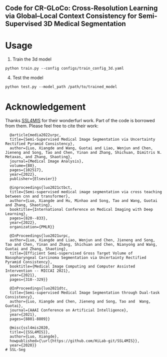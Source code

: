 ## Code for CR-GLoCo: Cross-Resolution Learning via Global–Local Context Consistency for Semi-Supervised 3D Medical Segmentation


# Usage


1. Train the 3d model
```
python train.py --config configs/train_config_3d.yaml
```

4. Test the model 
```
python test.py --model_path /path/to/trained_model
```
# Acknowledgement
Thanks [SSL4MIS](https://github.com/HiLab-git/SSL4MIS) for their wonderfurl work. Part of the code is borrowed from them. Please feel free to cite their work:
```
  @article{media2022urpc,
  title={Semi-Supervised Medical Image Segmentation via Uncertainty Rectified Pyramid Consistency},
  author={Luo, Xiangde and Wang, Guotai and Liao, Wenjun and Chen, Jieneng and Song, Tao and Chen, Yinan and Zhang, Shichuan, Dimitris N. Metaxas, and Zhang, Shaoting},
  journal={Medical Image Analysis},
  volume={80},
  pages={102517},
  year={2022},
  publisher={Elsevier}}
  
  @inproceedings{luo2021ctbct,
  title={Semi-supervised medical image segmentation via cross teaching between cnn and transformer},
  author={Luo, Xiangde and Hu, Minhao and Song, Tao and Wang, Guotai and Zhang, Shaoting},
  booktitle={International Conference on Medical Imaging with Deep Learning},
  pages={820--833},
  year={2022},
  organization={PMLR}}

  @InProceedings{luo2021urpc,
  author={Luo, Xiangde and Liao, Wenjun and Chen, Jieneng and Song, Tao and Chen, Yinan and Zhang, Shichuan and Chen, Nianyong and Wang, Guotai and Zhang, Shaoting},
  title={Efficient Semi-supervised Gross Target Volume of Nasopharyngeal Carcinoma Segmentation via Uncertainty Rectified Pyramid Consistency},
  booktitle={Medical Image Computing and Computer Assisted Intervention -- MICCAI 2021},
  year={2021},
  pages={318--329}}
   
  @InProceedings{luo2021dtc,
  title={Semi-supervised Medical Image Segmentation through Dual-task Consistency},
  author={Luo, Xiangde and Chen, Jieneng and Song, Tao and  Wang, Guotai},
  journal={AAAI Conference on Artificial Intelligence},
  year={2021},
  pages={8801-8809}}
  
  @misc{ssl4mis2020,
  title={{SSL4MIS}},
  author={Luo, Xiangde},
  howpublished={\url{https://github.com/HiLab-git/SSL4MIS}},
  year={2020}}
# SSL-Seg

